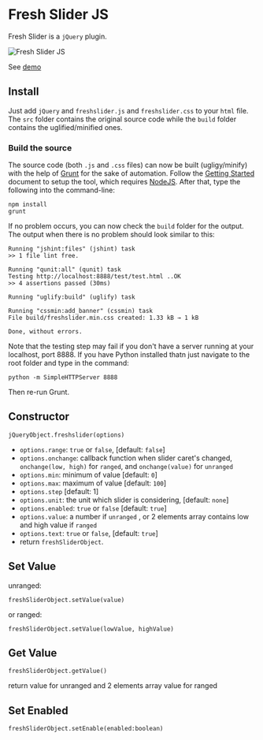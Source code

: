 # Fresh Slider JS
Fresh Slider is a `jQuery` plugin.

![Fresh Slider JS][1]

See [demo](https://dl.dropboxusercontent.com/u/36585213/OpenSource%20Resource/freshsliderjs/demo.html)

## Install
Just add `jQuery` and `freshslider.js` and `freshslider.css` to your `html` file. The `src` folder contains the original source code while the `build` folder contains the uglified/minified ones.

### Build the source
The source code (both `.js` and `.css` files) can now be built (ugligy/minify) with the help of [Grunt](http://gruntjs.com/) for the sake of automation. Follow the [Getting Started](http://gruntjs.com/getting-started) document to setup the tool, which requires [NodeJS](http://nodejs.org/). After that, type the following into the command-line:
```
npm install
grunt
```
If no problem occurs, you can now check the `build` folder for the output. The output when there is no problem should look similar to this:
```
Running "jshint:files" (jshint) task
>> 1 file lint free.

Running "qunit:all" (qunit) task
Testing http://localhost:8888/test/test.html ..OK
>> 4 assertions passed (30ms)

Running "uglify:build" (uglify) task

Running "cssmin:add_banner" (cssmin) task
File build/freshslider.min.css created: 1.33 kB → 1 kB

Done, without errors.
```
Note that the testing step may fail if you don't have a server running at your localhost, port 8888. If you have Python installed thatn just navigate to the root folder and type in the command:
```
python -m SimpleHTTPServer 8888
```
Then re-run Grunt.
## Constructor
    jQueryObject.freshslider(options)
    
 * `options.range`: `true` or `false`, [default: `false`]
 * `options.onchange`: callback function when slider caret's changed, `onchange(low, high)` for `ranged`, and `onchange(value)` for `unranged` 
 * `options.min`: minimum of value [default: `0`]
 * `options.max`: maximum of value [default: `100`]
 * `options.step` [default: 1]
 * `options.unit`: the unit which slider is considering, [default: `none`]
 * `options.enabled`: `true` or `false` [default: `true`]
 * `options.value`: a number if `unranged` , or 2 elements array contains low and high value if `ranged`
 * `options.text`: `true` or `false`, [default: `true`]
 * return `freshSliderObject`.

## Set Value
unranged:

    freshSliderObject.setValue(value)
    
or ranged:

    freshSliderObject.setValue(lowValue, highValue)
    
## Get Value
    freshSliderObject.getValue()

return value for unranged and 2 elements array value for ranged

## Set Enabled
    freshSliderObject.setEnable(enabled:boolean)


  [1]: https://dl.dropboxusercontent.com/u/36585213/OpenSource%20Resource/freshsliderjs/Screen%20Shot%202014-04-01%20at%206.25.37.png
